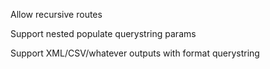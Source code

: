 Allow recursive routes

Support nested populate querystring params

Support XML/CSV/whatever outputs with format querystring